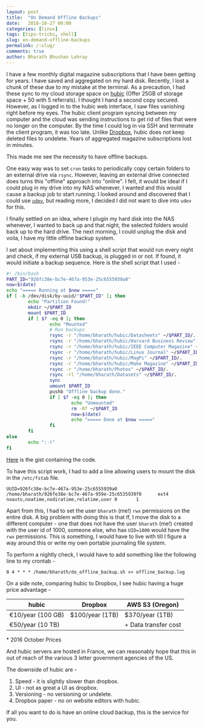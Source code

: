 ```yaml
---
layout: post
title:  "On Demand Offline Backups"
date:   2016-10-27 00:00
categories: [linux]
tags: [tips-tricks, shell]
slug: on-demand-offline-backups
permalink: /:slug/
comments: true
author: Bharath Bhushan Lohray
---
```

I have a few monthly digital magazine subscriptions that I have been getting for years. I have saved and aggregated on my hard disk. Recently, I lost a chunk of these due to my mistake at the terminal. As a precaution, I had these sync to my cloud storage space on [hubic](https://hubic.com/home/new/?referral=UUUSFV) (Offer 25GB of storage space + 50 with 5 referrals). I thought I hand a second copy secured. However, as I logged in to the hubic web interface, I saw files vanishing right before my eyes. The hubic client program syncing between my computer and the cloud was sending instructions to get rid of files that were no longer on the computer. By the time I could log in via SSH and terminate the client program, it was too late. Unlike [Dropbox](https://db.tt/F8PSoGj3), hubic does not keep deleted files to undelete. Years of aggregated magazine subscriptions lost in minutes.

This made me see the necessity to have offline backups.

One easy way was to set `cron` tasks to periodically copy certain folders to an external drive via `rsync`. However, leaving an external drive connected does turns this "offline" approach into "online". I felt, it would be ideal if I could plug in my drive into my NAS whenever, I wanted and this would cause a backup job to start running. I looked around and discovered that I could use [`udev`](https://en.wikipedia.org/wiki/Udev), but reading more, I decided I did not want to dive into `udev` for this.

I finally settled on an idea, where I plugin my hard disk into the NAS whenever, I wanted to back up and that night, the selected folders would back up to the hard drive. The next morning, I could unplug the disk and voila, I have my little offline backup system.

I set about implementing this using a shell script that would run every night and check, if my external USB backup, is plugged in or not. If found, it would initiate a backup sequence. Here is the shell script that I used -

```bash
#! /bin/bash
PART_ID="926fc38e-bc7e-467a-953e-25c6555939a0"
now=$(date)
echo "===== Running at $now ====="
if [ -b /dev/disk/by-uuid/"$PART_ID" ]; then
        echo "Partition Found!"
        mkdir ~/$PART_ID
        mount $PART_ID
        if [ $? -eq 0 ]; then
                echo "Mounted"
                # Run backups
                rsync -r "/home/bharath/hubic/Datasheets" ~/$PART_ID/.
                rsync -r "/home/bharath/hubic/Harvard Business Review" ~/$PART_ID/.
                rsync -r "/home/bharath/hubic/IEEE Computer Magazine" ~/$PART_ID/.
                rsync -r "/home/bharath/hubic/Linux Journal" ~/$PART_ID/.
                rsync -r "/home/bharath/hubic/MagPi" ~/$PART_ID/.
                rsync -r "/home/bharath/hubic/Make Magazine" ~/$PART_ID/.
                rsync -r "/home/bharath/Photos" ~/$PART_ID/.
                rsync -rl "/home/bharath/Datasets" ~/$PART_ID/.
                sync
                umount $PART_ID
                pushb "Offline backup done."
                if [ $? -eq 0 ]; then
                        echo "Unmounted"
                        rm -Rf ~/$PART_ID
                        now=$(date)
                        echo "===== Done at $now ====="
                fi
        fi
else
        echo ":-("
fi
```
[Here](https://gist.github.com/lordloh/2305d23f898837e5bac7c9d7dae42cc5) is the gist containing the code.

To have this script work, I had to add a line allowing users to mount the disk in the `/etc/fstab` file.

```
UUID=926fc38e-bc7e-467a-953e-25c6555939a0       /home/bharath/926fe38e-bc7e-467a-959e-25c6535939f0      ext4    noauto,noatime,nodiratime,relatime,user 0       1
```

Apart from this, I had to set the user `bharath` (me!) `rwx` permissions on the entire disk. A big problem with doing this is that If, I move the disk to a different computer - one that does not have the user `bharath` (me!) created with the user id of 1000, someone else, who has `UID=1000` would have the `rwx` permissions. This is something, I would have to live with till I figure a way around this or write my own portable journaling file system.

To perform a nightly check, I would have to add something like the following line to my crontab -

```
0 4 * * * /home/bharath/do_offline_backup.sh >> offline_backup.log
```

On a side note, comparing hubic to Dropbox, I see hubic having a huge price advantage -

| hubic               | Dropbox        | AWS S3 (Oregon)|
|---------------------|----------------|----------------|
|  €10/year (100 GB)  | $100/year (1TB)| $370/year (1TB)|
|  €50/year (10 TB)   |                | + Data transfer cost |
\* 2016 October Prices

And hubic servers are hosted in France, we can reasonably hope that this in out of reach of the various 3 letter government agencies of the US.

The downside of hubic are -

1. Speed - it is slightly slower than dropbox.
2. UI - not as great a UI as dropbox.
3. Versioning - no versioning or undelete.
4. Dropbox paper - no on website editors with hubic.

If all you want to do is have an online cloud backup, this is the service for you.
